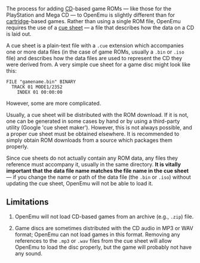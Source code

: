 The process for adding [CD](http://en.wikipedia.org/wiki/Compact_disc)-based game ROMs — like those for the PlayStation and Mega CD — to OpenEmu is slightly different than for [cartridge](http://en.wikipedia.org/wiki/ROM_cartridge)-based games. Rather than using a single ROM file, OpenEmu requires the use of a [cue sheet](http://en.wikipedia.org/wiki/Cue_sheet_%28computing%29) — a file that describes how the data on a CD is laid out.

A cue sheet is a plain-text file with a `.cue` extension which accompanies one or more data files (in the case of game ROMs, usually a `.bin` or `.iso` file) and describes how the data files are used to represent the CD they were derived from. A very simple cue sheet for a game disc might look like this:

```
FILE "gamename.bin" BINARY
  TRACK 01 MODE1/2352
    INDEX 01 00:00:00
```

However, some are more complicated.

Usually, a cue sheet will be distributed with the ROM download. If it is not, one can be generated in some cases by hand or by using a third-party utility (Google 'cue sheet maker'). However, this is not always possible, and a proper cue sheet must be obtained elsewhere. It is recommended to simply obtain ROM downloads from a source which packages them properly.

Since cue sheets do not actually contain any ROM data, any files they reference must accompany it, usually in the same directory. **It is vitally important that the data file name matches the file name in the cue sheet** — if you change the name or path of the data file (the `.bin` or `.iso`) without updating the cue sheet, OpenEmu will not be able to load it.

## Limitations

1. OpenEmu will not load CD-based games from an archive (e.g., `.zip`) file.

2. Game discs are sometimes distributed with the CD audio in MP3 or WAV format; OpenEmu can not load games in this format. Removing any references to the `.mp3` or `.wav` files from the cue sheet will allow OpenEmu to load the disc properly, but the game will probably not have any sound.